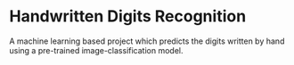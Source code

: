 # Handwritten Digits Recognition
A machine learning based project which predicts the digits written by hand using a pre-trained image-classification model.

